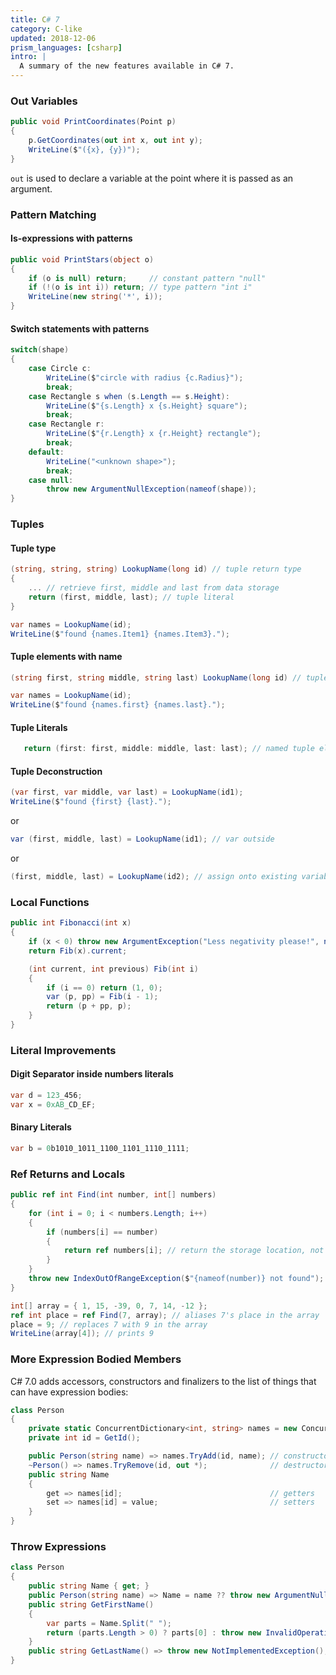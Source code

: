 ```yaml
---
title: C# 7
category: C-like
updated: 2018-12-06
prism_languages: [csharp]
intro: |
  A summary of the new features available in C# 7.
---
```


### Out Variables

```csharp
public void PrintCoordinates(Point p)
{
    p.GetCoordinates(out int x, out int y);
    WriteLine($"({x}, {y})");
}
```

`out` is used to declare a variable at the point where it is passed as an argument.

### Pattern Matching

#### Is-expressions with patterns

```csharp
public void PrintStars(object o)
{
    if (o is null) return;     // constant pattern "null"
    if (!(o is int i)) return; // type pattern "int i"
    WriteLine(new string('*', i));
}
```

#### Switch statements with patterns

```csharp
switch(shape)
{
    case Circle c:
        WriteLine($"circle with radius {c.Radius}");
        break;
    case Rectangle s when (s.Length == s.Height):
        WriteLine($"{s.Length} x {s.Height} square");
        break;
    case Rectangle r:
        WriteLine($"{r.Length} x {r.Height} rectangle");
        break;
    default:
        WriteLine("<unknown shape>");
        break;
    case null:
        throw new ArgumentNullException(nameof(shape));
}
```

### Tuples

#### Tuple type

```csharp
(string, string, string) LookupName(long id) // tuple return type
{
    ... // retrieve first, middle and last from data storage
    return (first, middle, last); // tuple literal
}
```

```csharp
var names = LookupName(id);
WriteLine($"found {names.Item1} {names.Item3}.");
```

#### Tuple elements with name

```csharp
(string first, string middle, string last) LookupName(long id) // tuple elements have names
```

```csharp
var names = LookupName(id);
WriteLine($"found {names.first} {names.last}.");
```

#### Tuple Literals

```csharp
   return (first: first, middle: middle, last: last); // named tuple elements in a literal
```

#### Tuple Deconstruction

```csharp
(var first, var middle, var last) = LookupName(id1);
WriteLine($"found {first} {last}.");
```
or
```csharp
var (first, middle, last) = LookupName(id1); // var outside
```
or
```csharp
(first, middle, last) = LookupName(id2); // assign onto existing variables
```


### Local Functions

```csharp
public int Fibonacci(int x)
{
    if (x < 0) throw new ArgumentException("Less negativity please!", nameof(x));
    return Fib(x).current;

    (int current, int previous) Fib(int i)
    {
        if (i == 0) return (1, 0);
        var (p, pp) = Fib(i - 1);
        return (p + pp, p);
    }
}
```

### Literal Improvements

#### Digit Separator inside numbers literals

```csharp
var d = 123_456;
var x = 0xAB_CD_EF;
```

#### Binary Literals

```csharp
var b = 0b1010_1011_1100_1101_1110_1111;
```

### Ref Returns and Locals

```csharp
public ref int Find(int number, int[] numbers)
{
    for (int i = 0; i < numbers.Length; i++)
    {
        if (numbers[i] == number) 
        {
            return ref numbers[i]; // return the storage location, not the value
        }
    }
    throw new IndexOutOfRangeException($"{nameof(number)} not found");
}

int[] array = { 1, 15, -39, 0, 7, 14, -12 };
ref int place = ref Find(7, array); // aliases 7's place in the array
place = 9; // replaces 7 with 9 in the array
WriteLine(array[4]); // prints 9
```

### More Expression Bodied Members

C# 7.0 adds accessors, constructors and finalizers to the list of things that can have expression bodies:

```csharp
class Person
{
    private static ConcurrentDictionary<int, string> names = new ConcurrentDictionary<int, string>();
    private int id = GetId();

    public Person(string name) => names.TryAdd(id, name); // constructors
    ~Person() => names.TryRemove(id, out *);              // destructors
    public string Name
    {
        get => names[id];                                 // getters
        set => names[id] = value;                         // setters
    }
}
```

### Throw Expressions 

```csharp
class Person
{
    public string Name { get; }
    public Person(string name) => Name = name ?? throw new ArgumentNullException(name);
    public string GetFirstName()
    {
        var parts = Name.Split(" ");
        return (parts.Length > 0) ? parts[0] : throw new InvalidOperationException("No name!");
    }
    public string GetLastName() => throw new NotImplementedException();
}
```
